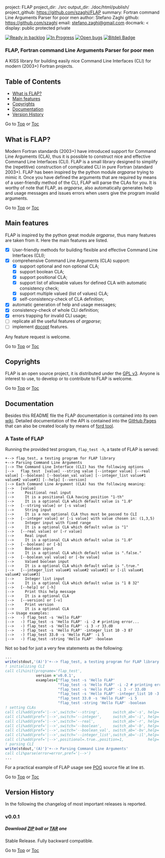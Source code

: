 project: FLAP
project_dir: ./src
output_dir: ./doc/html/publish/
project_github: https://github.com/szaghi/FLAP
summary: Fortran command Line Arguments Parser for poor men
author: Stefano Zaghi
github: https://github.com/szaghi
email: stefano.zaghi@gmail.com
docmark: <
display: public
         protected
         private

[![Ready in backlog](https://badge.waffle.io/szaghi/FLAP.png?label=ready&title=Ready)](https://waffle.io/szaghi/FLAP)
[![In Progress](https://badge.waffle.io/szaghi/FLAP.png?label=in%20progress&title=In%20Progress)](https://waffle.io/szaghi/FLAP)
[![Open bugs](https://badge.waffle.io/szaghi/FLAP.png?label=bug&title=Open%20Bugs)](https://waffle.io/szaghi/FLAP)
[![Bitdeli Badge](https://d2weczhvl823v0.cloudfront.net/szaghi/flap/trend.png)](https://bitdeli.com/free "Bitdeli Badge")

### <a name="top"></a>FLAP, Fortran command Line Arguments Parser for poor men

A KISS library for building easily nice Command Line Interfaces (CLI) for modern (2003+) Fortran projects.

## <a name="toc"></a>Table of Contents

* [What is FLAP?](#what)
* [Main features](#main-features)
* [Copyrights](#copyrights)
* [Documentation](#doc)
* [Version History](#versions)

Go to [Top](#top) or [Toc](#toc)

## <a name="what"></a>What is FLAP?

Modern Fortran standards (2003+) have introduced support for Command Line Arguments (CLA), thus it is possible to construct nice and effective Command Line Interfaces (CLI). FLAP is a small library designed to simplify the (repetitive) construction of complicated CLI in pure Fortran (standard 2003+). FLAP has been inspired by the python module _argparse_ trying to mimic it. Once you have defined the arguments that are required by means of a user-friendly method of the CLI, FLAP will parse the CLAs for you. It is worthy of note that FLAP, as _argparse_, also automatically generates help and usage messages and issues errors when users give the program invalid arguments.

Go to [Top](#top) or [Toc](#toc)

## <a name="main-features"></a>Main features

FLAP is inspired by the python great module _argparse_, thus many features are taken from it. Here the main features are listed.

* [x] User-friendly methods for building flexible and effective Command Line Interfaces (CLI);
* [x] comprehensive Command Line Arguments (CLA) support:
    * [x] support optional and non optional CLA;
    * [x] support boolean CLA;
    * [x] support positional CLA;
    * [x] support list of allowable values for defined CLA with automatic consistency check;
    * [x] support multiple valued (list of values) CLA;
    * [x] self-consistency-check of CLA definition;
* [x] automatic generation of help and usage messages;
* [x] consistency-check of whole CLI definition;
* [x] errors trapping for invalid CLI usage;
* [ ] replicate all the useful features of _argparse_;
* [ ] implement [docopt](https://github.com/docopt/docopt) features.

Any feature request is welcome.

Go to [Top](#top) or [Toc](#toc)

## <a name="Copyrights"></a>Copyrights

FLAP is an open source project, it is distributed under the [GPL v3](http://www.gnu.org/licenses/gpl-3.0.html). Anyone is interest to use, to develop or to contribute to FLAP is welcome.

Go to [Top](#top) or [Toc](#toc)

## <a name="doc"></a>Documentation

Besides this README file the FLAP documentation is contained into its own [wiki](https://github.com/szaghi/FLAP/wiki). Detailed documentation of the API is contained into the [GitHub Pages](http://szaghi.github.io/FLAP/index.html) that can also be created locally by means of [ford tool](https://github.com/cmacmackin/ford).

### A Taste of FLAP

Running the provided test program, `flap_test -h`, a taste of FLAP is served:
```shell
+--> flap_test, a testing program for FLAP library
+--> Parsing Command Line Arguments
|--> The Command Line Interface (CLI) has the following options
|-->   flap_test  [value] --string value [--integer value] [--real value] [--boolean] [--boolean_val value] [--integer_list value#1 value#2 value#3] [--help] [--version]
|--> Each Command Line Argument (CLA) has the following meaning:
|-->   [value]
|-->     Positional real input
|-->     It is a positional CLA having position "1-th"
|-->     It is a optional CLA which default value is "1.0"
|-->   [--string value] or [-s value]
|-->     String input
|-->     It is a non optional CLA thus must be passed to CLI
|-->   [--integer value] or [-i value] with value chosen in: (1,3,5)
|-->     Integer input with fixed range
|-->     It is a optional CLA which default value is "1"
|-->   [--real value] or [-r value]
|-->     Real input
|-->     It is a optional CLA which default value is "1.0"
|-->   [--boolean] or [-b]
|-->     Boolean input
|-->     It is a optional CLA which default value is ".false."
|-->   [--boolean_val value] or [-bv value]
|-->     Valued boolean input
|-->     It is a optional CLA which default value is ".true."
|-->   [--integer_list value#1 value#2 value#3] or [-il value#1 value#2 value#3]
|-->     Integer list input
|-->     It is a optional CLA which default value is "1 8 32"
|-->   [--help] or [-h]
|-->     Print this help message
|-->     It is a optional CLA
|-->   [--version] or [-v]
|-->     Print version
|-->     It is a optional CLA
|--> Usage examples:
|-->   -) flap_test -s 'Hello FLAP'
|-->   -) flap_test -s 'Hello FLAP' -i -2 # printing error...
|-->   -) flap_test -s 'Hello FLAP' -i 3 -r 33.d0
|-->   -) flap_test -s 'Hello FLAP' -integer_list 10 -3 87
|-->   -) flap_test 33.0 -s 'Hello FLAP' -i 5
|-->   -) flap_test -string 'Hello FLAP' -boolean
```
Not so bad for just a very few statements as the following:
```fortran
...
write(stdout,'(A)')'+--> flap_test, a testing program for FLAP library'
! initializing CLI
call cli%init(progname='flap_test',                                           &
              version ='v0.0.1',                                              &
              examples=["flap_test -s 'Hello FLAP'                          ",&
                        "flap_test -s 'Hello FLAP' -i -2 # printing error...",&
                        "flap_test -s 'Hello FLAP' -i 3 -r 33.d0            ",&
                        "flap_test -s 'Hello FLAP' -integer_list 10 -3 87   ",&
                        "flap_test 33.0 -s 'Hello FLAP' -i 5                ",&
                        "flap_test -string 'Hello FLAP' -boolean            "])
! setting CLAs
call cli%add(pref='|-->',switch='--string',      switch_ab='-s', help='String input',                  required=.true., act='store',                                  error=error)
call cli%add(pref='|-->',switch='--integer',     switch_ab='-i', help='Integer input with fixed range',required=.false.,act='store',          def='1',choices='1,3,5',error=error)
call cli%add(pref='|-->',switch='--real',        switch_ab='-r', help='Real input',                    required=.false.,act='store',          def='1.0',              error=error)
call cli%add(pref='|-->',switch='--boolean',     switch_ab='-b', help='Boolean input',                 required=.false.,act='store_true',     def='.false.',          error=error)
call cli%add(pref='|-->',switch='--boolean_val', switch_ab='-bv',help='Valued boolean input',          required=.false.,act='store',          def='.true.',           error=error)
call cli%add(pref='|-->',switch='--integer_list',switch_ab='-il',help='Integer list input',            required=.false.,act='store',nargs='3',def='1 8 32',           error=error)
call cli%add(pref='|-->',positional=.true.,position=1,           help='Positional real input',         required=.false.,                      def='1.0',              error=error)
! parsing CLI
write(stdout,'(A)')'+--> Parsing Command Line Arguments'
call cli%parse(error=error,pref='|-->')
...
```
For a practical example of FLAP usage see [POG](https://github.com/szaghi/OFF/blob/testing/src/POG.f90) source file at line `85`.

Go to [Top](#top) or [Toc](#toc)

## <a name="versions"></a>Version History

In the following the changelog of most important releases is reported.
### v0.0.1
##### Download [ZIP](https://github.com/szaghi/FLAP/archive/v0.0.1.zip) ball or [TAR](https://github.com/szaghi/FLAP/archive/v0.0.1.tar.gz) one
Stable Release. Fully backward compatible.

Go to [Top](#top) or [Toc](#toc)
